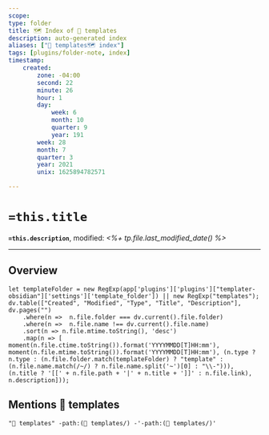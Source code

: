 ```yaml
---
scope: 
type: folder
title: 🗺 Index of 📁 templates
description: auto-generated index
aliases: ["📁 templates🗺 index"]
tags: [plugins/folder-note, index]
timestamp:
    created:
        zone: -04:00
        second: 22
        minute: 26
        hour: 1
        day:
            week: 6
            month: 10
            quarter: 9
            year: 191
        week: 28
        month: 7
        quarter: 3
        year: 2021
        unix: 1625894782571

---
```


# `=this.title`
__`=this.description`__, modified: *<%+ tp.file.last_modified_date() %>*

---

## Overview

```dataviewjs
let templateFolder = new RegExp(app['plugins']['plugins']["templater-obsidian"]['settings']['template_folder']) || new RegExp("templates");
dv.table(["Created", "Modified", "Type", "Title", "Description"], dv.pages("")
    .where(n =>  n.file.folder === dv.current().file.folder)
    .where(n =>  n.file.name !== dv.current().file.name)
    .sort(n => n.file.mtime.toString(), 'desc')
    .map(n => [ moment(n.file.ctime.toString()).format('YYYYMMDD[T]HH:mm'), moment(n.file.mtime.toString()).format('YYYYMMDD[T]HH:mm'), (n.type ? n.type : (n.file.folder.match(templateFolder) ? "template" : (n.file.name.match(/~/) ? n.file.name.split('~')[0] : "\\-"))), (n.title ? '[[' + n.file.path + '|' + n.title + ']]' : n.file.link), n.description]));
```

## Mentions 📁 templates

```query
"📁 templates" -path:(📁 templates/) -'-path:(📁 templates/)'
```
